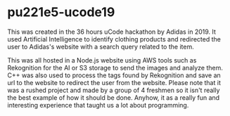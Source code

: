 # pu221e5-ucode19

This was created in the 36 hours uCode hackathon by Adidas in 2019. It used Artificial Intelligence to identify clothing products and redirected the user to Adidas's website with a search query related to the item. 

This was all hosted in a Node.js website using AWS tools such as Rekognition for the AI or S3 storage to send the images and analyze them. C++ was also used to process the tags found by Rekognition and save an url to the website to redirect the user from the website. Please note that it was a rushed project and made by a group of 4 freshmen so it isn't really the best example of how it should be done. Anyhow, it as a really fun and interesting experience that taught us a lot about programming.
